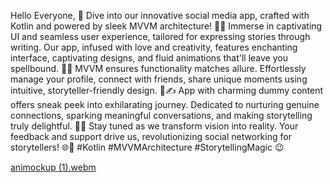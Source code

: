 Hello Everyone,
🚀 Dive into our innovative social media app, crafted with Kotlin and powered by sleek MVVM architecture! 📱✨
Immerse in captivating UI and seamless user experience, tailored for expressing stories through writing. Our app, infused with love and creativity, features enchanting interface, captivating designs, and fluid animations that'll leave you spellbound. 🎨🎉
MVVM ensures functionality matches allure. Effortlessly manage your profile, connect with friends, share unique moments using intuitive, storyteller-friendly design. 💬✍️
App with charming dummy content offers sneak peek into exhilarating journey. Dedicated to nurturing genuine connections, sparking meaningful conversations, and making storytelling truly delightful. 🌟📝
Stay tuned as we transform vision into reality. Your feedback and support drive us, revolutionizing social networking for storytellers! 🌐🤗 #Kotlin #MVVMArchitecture #StorytellingMagic 😉

[animockup (1).webm](https://github.com/bhartendukodes/ScoialMediaInkVerse/assets/90476710/64b7a1b2-d6c4-4715-9603-ae37836a146c)
